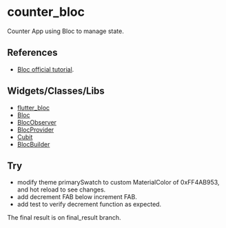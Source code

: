 # counter_bloc

Counter App using Bloc to manage state.

## References

 - [Bloc official tutorial](https://bloclibrary.dev/#/fluttercountertutorial).

## Widgets/Classes/Libs

 - [flutter_bloc](https://pub.dev/packages/flutter_bloc)
 - [Bloc](https://pub.dev/documentation/flutter_bloc/latest/flutter_bloc/Bloc-class.html)
 - [BlocObserver](https://pub.dev/documentation/flutter_bloc/latest/flutter_bloc/BlocObserver-class.html)
 - [BlocProvider](https://pub.dev/documentation/flutter_bloc/latest/flutter_bloc/BlocProvider-class.html)
 - [Cubit](https://pub.dev/documentation/flutter_bloc/latest/flutter_bloc/Cubit-class.html)
 - [BlocBuilder](https://pub.dev/documentation/flutter_bloc/latest/flutter_bloc/BlocBuilder-class.html)


## Try

 - modify theme primarySwatch to custom MaterialColor of 0xFF4AB953, and hot reload to see changes.
 - add decrement FAB below increment FAB.
 - add test to verify decrement function as expected.


 The final result is on final_result branch.